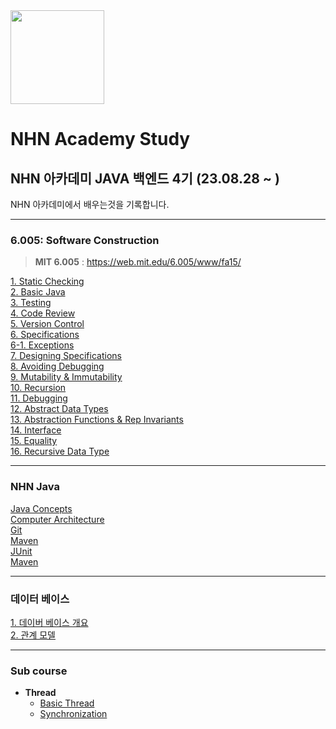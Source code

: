 <img src ="https://github.com/UNGGU0704/nhnacademy-study/assets/130115689/9bd055a9-7fad-41c7-94d8-bd60a1a1886a" height ="150px" weight = "150px" >

# NHN Academy Study

## NHN 아카데미 JAVA 백엔드 4기 (23.08.28 ~ )

NHN 아카데미에서 배우는것을 기록합니다.

---

### 6.005: Software Construction
> **MIT 6.005** : https://web.mit.edu/6.005/www/fa15/


[1. Static Checking](https://github.com/UNGGU0704/nhnacademy-study/blob/main/MIT%206.005-%20Software%20Construction%20/Static%20Checking.md) <br>
[2. Basic Java](https://github.com/UNGGU0704/nhnacademy-study/blob/main/MIT%206.005-%20Software%20Construction%20/Basic%20Java.adoc) <br>
[3. Testing](https://github.com/UNGGU0704/nhnacademy-study/blob/main/MIT%206.005-%20Software%20Construction%20/Testing.md) <br>
[4. Code Review](https://github.com/UNGGU0704/nhnacademy-study/blob/main/MIT%206.005-%20Software%20Construction%20/Code%20Review.md) <br>
[5. Version Control](https://github.com/UNGGU0704/nhnacademy-study/blob/main/MIT%206.005-%20Software%20Construction%20/Vison%20Control.md) <br>
[6. Specifications](https://github.com/UNGGU0704/nhnacademy-study/blob/main/MIT%206.005-%20Software%20Construction%20/Specifications.md) <br>
[6-1. Exceptions](https://github.com/UNGGU0704/nhnacademy-study/blob/main/MIT%206.005-%20Software%20Construction%20/Exception.md) <br>
[7. Designing Specifications](https://github.com/UNGGU0704/nhnacademy-study/blob/main/MIT%206.005-%20Software%20Construction%20/Designing%20Specifications.md) <br>
[8. Avoiding Debugging](https://github.com/UNGGU0704/nhnacademy-study/blob/main/MIT%206.005-%20Software%20Construction%20/Avoiding%20Debugging.md) <br>
[9. Mutability & Immutability](https://github.com/UNGGU0704/nhnacademy-study/blob/main/MIT%206.005-%20Software%20Construction%20/Mutability%20%26%20Immutability.md) <br>
[10. Recursion](https://github.com/UNGGU0704/nhnacademy-study/blob/main/MIT%206.005-%20Software%20Construction%20/Recursion.md) <br>
[11. Debugging](https://github.com/UNGGU0704/nhnacademy-study/blob/main/MIT%206.005-%20Software%20Construction%20/Debugguing.md) <br>
[12. Abstract Data Types](https://github.com/UNGGU0704/nhnacademy-study/blob/main/MIT%206.005-%20Software%20Construction%20/Abstract%20Data%20Types.md) <br>
[13. Abstraction Functions & Rep Invariants](https://github.com/UNGGU0704/nhnacademy-study/blob/main/MIT%206.005-%20Software%20Construction%20/Abstraction%20Functions%20%26%20Rep%20Invariants.md) <br>
[14. Interface](https://github.com/UNGGU0704/nhnacademy-study/blob/main/MIT%206.005-%20Software%20Construction%20/Testing.md) <br>
[15. Equality](https://github.com/UNGGU0704/nhnacademy-study/blob/main/MIT%206.005-%20Software%20Construction%20/Equality.md) <br>
[16. Recursive Data Type](https://github.com/UNGGU0704/nhnacademy-study/blob/main/MIT%206.005-%20Software%20Construction%20/Recursive%20Data%20Types.md) <br>

---

### NHN Java
[Java Concepts](https://github.com/UNGGU0704/nhnacademy-study/blob/main/NHN-Basic%20Java/JAVA%20Concepts.md) <br>
[Computer Architecture](https://github.com/UNGGU0704/nhnacademy-study/blob/main/NHN-Basic%20Java/Computer_Architecture.md) <br>
[Git](https://github.com/UNGGU0704/nhnacademy-study/blob/main/NHN-Basic%20Java/git.md) <br>
[Maven](https://github.com/UNGGU0704/nhnacademy-study/blob/main/NHN-Basic%20Java/Maven.md) <br>
[JUnit](https://github.com/UNGGU0704/nhnacademy-study/blob/main/NHN-Basic%20Java/Junit%2CPackage%2Cjar.md) <br>
[Maven](https://github.com/UNGGU0704/nhnacademy-study/blob/main/NHN-Basic%20Java/Maven.md) <br>

--- 

### 데이터 베이스
[1. 데이버 베이스 개요](https://github.com/UNGGU0704/nhnacademy-study/blob/main/DB/1.%20데이터베이스%20개요.md) <br>
[2. 관계 모델](https://github.com/UNGGU0704/nhnacademy-study/blob/main/DB/2.%20관계%20모델.md)

---

### Sub course
- **Thread**
  - [Basic Thread](https://github.com/UNGGU0704/nhnacademy-study/blob/main/Sub/Thread/Thread%20-%20basic%20thread.md) <br>
  - [Synchronization](https://github.com/UNGGU0704/nhnacademy-study/blob/main/Sub/Thread/Thread%20-%20synchronization) <br>
